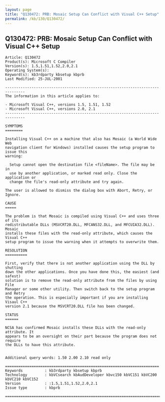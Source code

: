 ```yaml
---
layout: page
title: "Q130472: PRB: Mosaic Setup Can Conflict with Visual C++ Setup"
permalink: /kb/130/Q130472/
---
```


## Q130472: PRB: Mosaic Setup Can Conflict with Visual C++ Setup

	Article: Q130472
	Product(s): Microsoft C Compiler
	Version(s): 1.5,1.51,1.52,2.0,2.1
	Operating System(s): 
	Keyword(s): kb3rdparty kbsetup kbprb
	Last Modified: 25-JUL-2001
	
	-------------------------------------------------------------------------------
	The information in this article applies to:
	
	- Microsoft Visual C++, versions 1.5, 1.51, 1.52 
	- Microsoft Visual C++, versions 2.0, 2.1 
	-------------------------------------------------------------------------------
	
	SYMPTOMS
	========
	
	Installing Visual C++ on a machine that also has Mosaic (a World Wide Web
	navigation client for Windows) installed causes the setup program to issue this
	warning:
	
	  Setup cannot open the destination file <fileName>. The file may be in
	  use by another application, or marked read only. Close the application or
	  change the file's read-only attribute and try again.
	
	The user is allowed to dismiss the dialog box with Abort, Retry, or Ignore.
	
	CAUSE
	=====
	
	The problem is that Mosaic is compiled using Visual C++ and uses three of its
	redistributable DLLs (MSVCRT20.DLL, MFCANS32.DLL, and MFCUIA32.DLL). Mosaic
	installs these files with the read-only attribute, which causes the Visual C++
	setup program to issue the warning when it attempts to overwrite them.
	
	RESOLUTION
	==========
	
	First, verify that there is not another application using the DLL by shutting
	down the other applications. Once you have done this, the easiest (and safest)
	solution is to remove the read-only attribute from the files by using File
	Manager or some other utility. Then switch back to the setup program and Retry
	the operation. This is especially important if you are installing Visaul C++
	version 2.1 because the MSVCRT20.DLL file has been changed.
	
	STATUS
	======
	
	NCSA has confirmed Mosaic installs these DLLs with the read-only attribute. It
	appears to be an oversight on their part because the program does not require
	the DLLs to have this attribute.
	
	
	Additional query words: 1.50 2.00 2.10 read only
	
	======================================================================
	Keywords          : kb3rdparty kbsetup kbprb 
	Technology        : kbVCsearch kbAudDeveloper kbvc150 kbVC151 kbVC200 kbVC210 kbVC152
	Version           : :1.5,1.51,1.52,2.0,2.1
	Issue type        : kbprb
	
	=============================================================================
	
